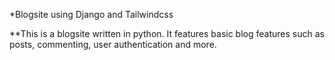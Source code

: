 *Blogsite using Django and Tailwindcss

**This is a blogsite written in python. It features basic blog features such as posts, commenting, user authentication and more.